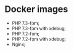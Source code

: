 # Docker images
* PHP 7.3-fpm;
* PHP 7.3-fpm with xdebug;
* PHP 7.2-fpm;
* PHP 7.2-fpm with xdebug;
* Nginx;
